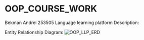 # OOP_COURSE_WORK
Bekman Andrei 253505
Language learning platform
Description:

Entity Relationship Diagram:
![OOP_LLP_ERD](https://github.com/sirxvj/OOP_COURSE_WORK/assets/119608123/e3252454-27b9-47c7-a176-dfdb40927dfd)

